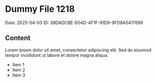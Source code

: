 # Dummy File 1218

Date: 2025-04-03
ID: 38DADCBE-E04D-4F1F-91D9-9FD8A5417699

## Content

Lorem ipsum dolor sit amet, consectetur adipiscing elit.
Sed do eiusmod tempor incididunt ut labore et dolore magna aliqua.

* Item 1
* Item 2
* Item 3
